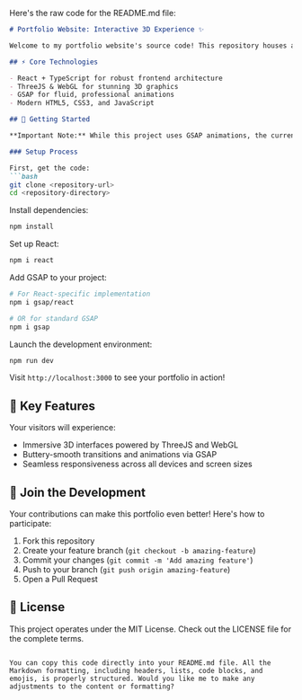 Here's the raw code for the README.md file:

```markdown
# Portfolio Website: Interactive 3D Experience ✨

Welcome to my portfolio website's source code! This repository houses an immersive, three-dimensional portfolio experience that pushes the boundaries of web technology. Built with modern frameworks and tools, this project demonstrates the perfect blend of creativity and technical expertise.

## ⚡ Core Technologies

- React + TypeScript for robust frontend architecture
- ThreeJS & WebGL for stunning 3D graphics
- GSAP for fluid, professional animations
- Modern HTML5, CSS3, and JavaScript

## 🚀 Getting Started

**Important Note:** While this project uses GSAP animations, the current setup includes trial plugins which aren't suitable for production hosting. For production deployment, please acquire GSAP Club plugins from [GSAP's official documentation](https://gsap.com/docs/v3/Installation/).

### Setup Process

First, get the code:
```bash
git clone <repository-url>
cd <repository-directory>
```

Install dependencies:
```bash
npm install
```

Set up React:
```bash
npm i react
```

Add GSAP to your project:
```bash
# For React-specific implementation
npm i gsap/react

# OR for standard GSAP
npm i gsap
```

Launch the development environment:
```bash
npm run dev
```

Visit `http://localhost:3000` to see your portfolio in action!

## 🎨 Key Features

Your visitors will experience:
- Immersive 3D interfaces powered by ThreeJS and WebGL
- Buttery-smooth transitions and animations via GSAP
- Seamless responsiveness across all devices and screen sizes

## 🤝 Join the Development

Your contributions can make this portfolio even better! Here's how to participate:

1. Fork this repository
2. Create your feature branch (`git checkout -b amazing-feature`)
3. Commit your changes (`git commit -m 'Add amazing feature'`)
4. Push to your branch (`git push origin amazing-feature`)
5. Open a Pull Request

## 📄 License

This project operates under the MIT License. Check out the LICENSE file for the complete terms.
```

You can copy this code directly into your README.md file. All the Markdown formatting, including headers, lists, code blocks, and emojis, is properly structured. Would you like me to make any adjustments to the content or formatting?